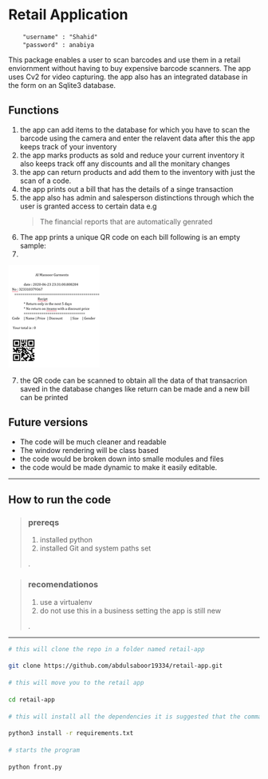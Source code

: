 # Retail Application
```
    "username" : "Shahid"
    "password" : anabiya
```

This package enables a user to scan barcodes and use them in a retail enviornment without having to buy expensive barcode scanners.
The app uses Cv2 for video capturing.
the app also has an integrated database in the form on an Sqlite3 database.

## **Functions**
1) the app can add items to the database for which you have to scan the barcode using the camera and enter the relavent data after this the app keeps track of your inventory 
2) the app marks products as sold and reduce your current inventory it also keeps track off any discounts and all the monitary changes
3) the app can return products and add them to the inventory with just the scan of a code. 
4) the app prints out a bill that has the details of a singe transaction 
5) the app also has admin and salesperson distinctions through which the user is granted access to certain data e.g
   > 
   > The financial reports that are automatically genrated  
   >
6) The app prints a unique QR code on each bill following is an empty sample:
7) 
![Bill Sample](./statics/Picture1.png)
   
7) the QR code can be scanned to obtain all the data of that transacrion saved in the database changes like return can be made and a new bill can be printed

## Future versions
- The code will be much cleaner and readable 
- The window rendering will be class based 
- the code would be broken down into smalle modules and files 
- the code would be made dynamic to make it easily editable.
----------

## How to run the code
>### prereqs
>
>1) installed python
>2) installed Git and system paths set
>
>.

>### recomendationos
>
>1) use a virtualenv
>2) do not use this in a business setting the app is still new
>
>.
----------
```bash
# this will clone the repo in a folder named retail-app

git clone https://github.com/abdulsaboor19334/retail-app.git

# this will move you to the retail app

cd retail-app

# this will install all the dependencies it is suggested that the command be run in a virtual env

python3 install -r requirements.txt

# starts the program

python front.py 

```

